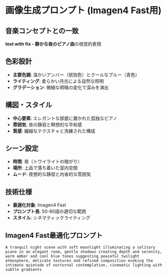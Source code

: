 # 画像生成プロンプト (Imagen4 Fast用)

## 音楽コンセプトとの一致
**test with fix - 静かな夜のピアノ曲**の視覚的表現

## 色彩設計
- **主要色調**: 温かいアンバー（琥珀色）とクールなブルー（青色）
- **ライティング**: 柔らかい月光による自然な照明
- **グラデーション**: 微細な明暗の変化で深みを演出

## 構図・スタイル
- **中心要素**: エレガントな部屋に置かれた孤独なピアノ
- **雰囲気**: 夜の静寂と瞑想的な平和感
- **質感**: 繊細なテクスチャと洗練された構成

## シーン設定
- **時間**: 夜（トワイライトの暗がり）
- **場所**: 上品で落ち着いた室内空間
- **ムード**: 夜想的な静寂と内省的な雰囲気

## 技術仕様
- **最適化対象**: Imagen4 Fast
- **プロンプト長**: 50-80語の適切な範囲
- **スタイル**: シネマティックライティング

## Imagen4 Fast最適化プロンプト
```
A tranquil night scene with soft moonlight illuminating a solitary piano in an elegant room, gentle shadows creating depth and serenity, warm amber and cool blue tones suggesting peaceful twilight atmosphere, delicate textures and refined composition evoking the intimate quietude of nocturnal contemplation, cinematic lighting with subtle gradients
```
